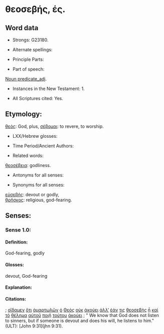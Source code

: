 # θεοσεβής, ές.

<!-- Status: S2=NeedsFinalCheck -->
<!-- Lexica used for edits: BDAG, FFM, LN, A-S  -->

## Word data

* Strongs: G23180.


* Alternate spellings:

* Principle Parts: 

* Part of speech: 

[Noun predicate_adj](http://ugg.readthedocs.io/en/latest/noun_predicate_adj.html). 

* Instances in the New Testament: 1.

* All Scriptures cited: Yes.

## Etymology: 

[θεός](../G23160/01.md): God, plus,  [σέβομαι](../G45760/01.md): to revere, to worship.

* LXX/Hebrew glosses: 

* Time Period/Ancient Authors: 

* Related words: 

[θεοσέβεια](../G23170/01.md): godliness.

* Antonyms for all senses:

* Synonyms for all senses: 

[εὐσεβής](../G21520/01.md): devout or godly,  
[θρῆσκος](../G23570/01.md): religious, god-fearing.

## Senses:

### Sense  1.0: 

#### Definition: 

God-fearing, godly

#### Glosses: 

devout, God-fearing

#### Explanation: 

#### Citations: 

; [οἴδαμεν](../G99999/01.md) [ὅτι](../G37540/01.md) [ἁμαρτωλῶν](../G02680/01.md) [ὁ](../G35880/01.md) [Θεὸς](../G23160/01.md) [οὐκ](../G37560/01.md) [ἀκούει](../G01910/01.md) [ἀλλ’](../G02350/01.md) [ἐάν](../G14370/01.md) [τις](../G51000/01.md) [θεοσεβὴς](../G23180/01.md) [ᾖ](../G99999/01.md) [καὶ](../G25320/01.md) [τὸ](../G35880/01.md) [θέλημα](../G23070/01.md) [αὐτοῦ](../G08460/01.md) [ποιῇ](../G41600/01.md) [τούτου](../G37780/01.md) [ἀκούει](../G01910/01.md)
; " We know that God does not listen to sinners, but if someone is devout and does his will, he listens to him." (ULT): 
[John 9:31](jhn 9:31).
